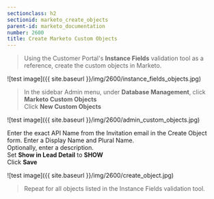 ```yaml
---
sectionclass: h2
sectionid: marketo_create_objects
parent-id: marketo_documentation
number: 2600
title: Create Marketo Custom Objects
---
```


>Using the Customer Portal's **Instance Fields** validation tool as a reference, create the custom objects in Marketo.  

![test image]({{ site.baseurl }}/img/2600/instance_fields_objects.jpg)

>In the sidebar Admin menu, under **Database Management**, click **Marketo Custom Objects**  
>Click **New Custom Objects**

![test image]({{ site.baseurl }}/img/2600/admin_custom_objects.jpg)

Enter the exact API Name from the Invitation email in the Create Object form.  Enter a Display Name and Plural Name.  
Optionally, enter a description.  
Set **Show in Lead Detail** to **SHOW**  
Click **Save**  

![test image]({{ site.baseurl }}/img/2600/create_object.jpg)

>Repeat for all objects listed in the Instance Fields validation tool.
